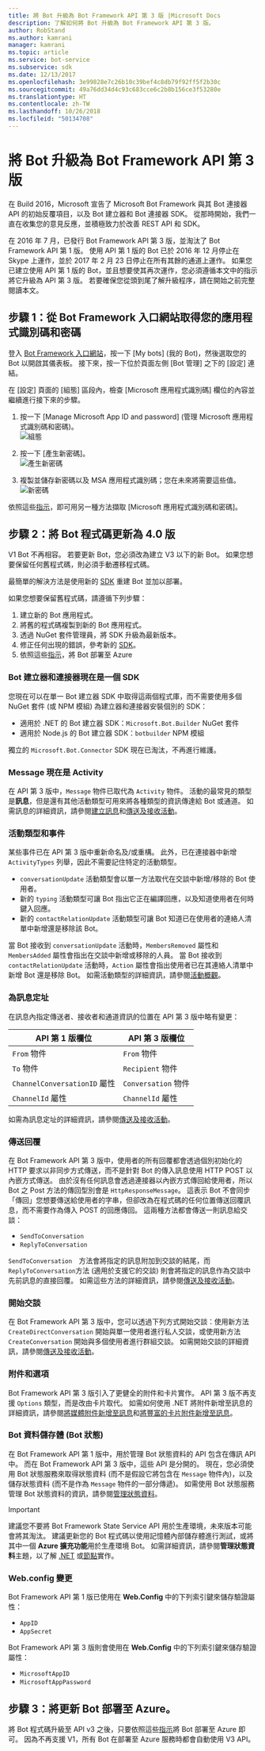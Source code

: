 ```yaml
---
title: 將 Bot 升級為 Bot Framework API 第 3 版 |Microsoft Docs
description: 了解如何將 Bot 升級為 Bot Framework API 第 3 版。
author: RobStand
ms.author: kamrani
manager: kamrani
ms.topic: article
ms.service: bot-service
ms.subservice: sdk
ms.date: 12/13/2017
ms.openlocfilehash: 3e99828e7c26b10c39bef4c8db79f92ff5f2b30c
ms.sourcegitcommit: 49a76dd34d4c93c683cce6c2b8b156ce3f53280e
ms.translationtype: HT
ms.contentlocale: zh-TW
ms.lasthandoff: 10/26/2018
ms.locfileid: "50134708"
---
```

# <a name="upgrade-your-bot-to-bot-framework-api-v3"></a>將 Bot 升級為 Bot Framework API 第 3 版

在 Build 2016，Microsoft 宣告了 Microsoft Bot Framework 與其 Bot 連接器 API 的初始反覆項目，以及 Bot 建立器和 Bot 連接器 SDK。 從那時開始，我們一直在收集您的意見反應，並積極致力於改善 REST API 和 SDK。

在 2016 年 7 月，已發行 Bot Framework API 第 3 版，並淘汰了 Bot Framework API 第 1 版。 使用 API 第 1 版的 Bot 已於 2016 年 12 月停止在 Skype 上運作，並於 2017 年 2 月 23 日停止在所有其餘的通道上運作。 如果您已建立使用 API 第 1 版的 Bot，並且想要使其再次運作，您必須遵循本文中的指示將它升級為 API 第 3 版。 若要確保您從頭到尾了解升級程序，請在開始之前完整閱讀本文。 

## <a name="step-1-get-your-app-id-and-password-from-the-bot-framework-portal"></a>步驟 1：從 Bot Framework 入口網站取得您的應用程式識別碼和密碼

登入 [Bot Framework 入口網站](https://dev.botframework.com/)，按一下 [My bots] \(我的 Bot\)，然後選取您的 Bot 以開啟其儀表板。 接下來，按一下位於頁面左側 [Bot 管理] 之下的 [設定] 連結。 

在 [設定] 頁面的 [組態] 區段內，檢查 [Microsoft 應用程式識別碼] 欄位的內容並繼續進行接下來的步驟。

<!-- TODO: Remove this 
### Case 1: App ID field is already populated

If the **App ID** field is already populated, complete these steps:
-->

1. 按一下 [Manage Microsoft App ID and password] \(管理 Microsoft 應用程式識別碼和密碼\)。  
![組態](./media/upgrade/manage-app-id.png)

2. 按一下 [產生新密碼]。  
![產生新密碼](./media/upgrade/generate-new-password.png)

3. 複製並儲存新密碼以及 MSA 應用程式識別碼；您在未來將需要這些值。  
![新密碼](./media/upgrade/new-password-generated.png)

依照這些[指示](https://blog.botframework.com/2018/07/03/find-your-azure-bots-appid-and-appsecret/)，即可用另一種方法擷取 [Microsoft 應用程式識別碼和密碼]。

<!-- TODO: These steps are no longer valid. AppID will always be generated, confirmed with Support Engineers
### Case 2: App ID field is empty

If the **App ID** field is empty, complete these steps:

1. Click **Create Microsoft App ID and password**.  
   ![Create App ID and password](~/media/upgrade/generate-appid-and-password.png)
   > [!IMPORTANT]
   > Do not select the **Version 3.0** radio button yet. You will do this later, after you have [updated your bot code](#update-code).</div>

2. Click **Generate a password to continue**.  
   ![Generate app password](~/media/upgrade/generate-a-password-to-continue.png)

3. Copy and save the new password along with the MSA App Id; you will need these values in the future.  
   ![New password](~/media/upgrade/new-password-generated.png)

4. Click **Finish and go back to Bot Framework**.  
   ![Finish and go back to Portal](~/media/upgrade/finish-and-go-back-to-bot-framework.png)

5. Back on the bot settings page in the Bot Framework Portal, scroll to the bottom of the page and click **Save changes**.  
   ![Save changes](~/media/upgrade/save-changes.png)
-->

## <a id="update-code"></a> 步驟 2：將 Bot 程式碼更新為 4.0 版

V1 Bot 不再相容。 若要更新 Bot，您必須改為建立 V3 以下的新 Bot。 如果您想要保留任何舊程式碼，則必須手動遷移程式碼。

最簡單的解決方法是使用新的 [SDK](https://docs.microsoft.com/en-us/azure/bot-service/?view=azure-bot-service-4.0) 重建 Bot 並加以部署。 

如果您想要保留舊程式碼，請遵循下列步驟：

1. 建立新的 Bot 應用程式。
2. 將舊的程式碼複製到新的 Bot 應用程式。
3. 透過 NuGet 套件管理員，將 SDK 升級為最新版本。
4. 修正任何出現的錯誤，參考新的 [SDK](https://docs.microsoft.com/en-us/azure/bot-service/?view=azure-bot-service-4.0)。
5. 依照這些[指示](https://docs.microsoft.com/en-us/azure/bot-service/bot-builder-howto-deploy-azure?view=azure-bot-service-4.0)，將 Bot 部署至 Azure

<!-- TODO: Remove outdated code 
To update your bot code to version 3.0, complete these steps:

1. Update to the latest version of the [Bot Builder SDK](https://github.com/Microsoft/BotBuilder) for your bot's language.
2. Update your code to apply the necessary changes, according the guidance below.
3. Use the [Bot Framework Emulator](~/bot-service-debug-emulator.md) to test your bot locally and then in the cloud.

The following sections describe the key differences between API v1 and API v3. After you have updated your code to API v3, you can finish the upgrade process by [updating your bot settings](#step-3) in the Bot Framework Portal.
-->

### <a name="botbuilder-and-connector-are-now-one-sdk"></a>Bot 建立器和連接器現在是一個 SDK

您現在可以在單一 Bot 建立器 SDK 中取得這兩個程式庫，而不需要使用多個 NuGet 套件 (或 NPM 模組) 為建立器和連接器安裝個別的 SDK：

- 適用於 .NET 的 Bot 建立器 SDK：`Microsoft.Bot.Builder` NuGet 套件
- 適用於 Node.js 的 Bot 建立器 SDK：`botbuilder` NPM 模組

獨立的 `Microsoft.Bot.Connector` SDK 現在已淘汰，不再進行維護。

### <a name="message-is-now-activity"></a>Message 現在是 Activity

在 API 第 3 版中，`Message` 物件已取代為 `Activity` 物件。 活動的最常見的類型是**訊息**，但是還有其他活動類型可用來將各種類型的資訊傳達給 Bot 或通道。 如需訊息的詳細資訊，請參閱[建立訊息](~/dotnet/bot-builder-dotnet-create-messages.md)和[傳送及接收活動](~/dotnet/bot-builder-dotnet-connector.md)。

### <a name="activity-types--events"></a>活動類型和事件

某些事件已在 API 第 3 版中重新命名及/或重構。 此外，已在連接器中新增 `ActivityTypes` 列舉，因此不需要記住特定的活動類型。

- `conversationUpdate` 活動類型會以單一方法取代在交談中新增/移除的 Bot 使用者。
- 新的 `typing` 活動類型可讓 Bot 指出它正在編譯回應，以及知道使用者在何時鍵入回應。
- 新的 `contactRelationUpdate` 活動類型可讓 Bot 知道已在使用者的連絡人清單中新增還是移除該 Bot。

當 Bot 接收到 `conversationUpdate` 活動時，`MembersRemoved` 屬性和 `MembersAdded` 屬性會指出在交談中新增或移除的人員。 當 Bot 接收到 `contactRelationUpdate` 活動時，`Action` 屬性會指出使用者已在其連絡人清單中新增 Bot 還是移除 Bot。 如需活動類型的詳細資訊，請參閱[活動概觀](~/dotnet/bot-builder-dotnet-activities.md)。

### <a name="addressing-messages"></a>為訊息定址

在訊息內指定傳送者、接收者和通道資訊的位置在 API 第 3 版中略有變更：

|API 第 1 版欄位 | API 第 3 版欄位|
|--------|--------|
| `From` 物件 | `From` 物件 |
| `To` 物件 | `Recipient` 物件 |
| `ChannelConversationID` 屬性 | `Conversation` 物件|
| `ChannelId` 屬性 | `ChannelId` 屬性 |

如需為訊息定址的詳細資訊，請參閱[傳送及接收活動](~/dotnet/bot-builder-dotnet-connector.md)。

### <a name="sending-replies"></a>傳送回覆

在 Bot Framework API 第 3 版中，使用者的所有回覆都會透過個別初始化的 HTTP 要求以非同步方式傳送，而不是針對 Bot 的傳入訊息使用 HTTP POST 以內嵌方式傳送。 由於沒有任何訊息會透過連接器以內嵌方式傳回給使用者，所以 Bot 之 Post 方法的傳回型別會是 `HttpResponseMessage`。 這表示 Bot 不會同步「傳回」您想要傳送給使用者的字串，但卻改為在程式碼的任何位置傳送回覆訊息，而不需要作為傳入 POST 的回應傳回。 這兩種方法都會傳送一則訊息給交談：

- `SendToConversation`
- `ReplyToConversation`

`SendToConversation`　方法會將指定的訊息附加到交談的結尾，而 `ReplyToConversation`方法 (適用於支援它的交談) 則會將指定的訊息作為交談中先前訊息的直接回覆。 如需這些方法的詳細資訊，請參閱[傳送及接收活動](~/dotnet/bot-builder-dotnet-connector.md)。

### <a name="starting-conversations"></a>開始交談

在 Bot Framework API 第 3 版中，您可以透過下列方式開始交談：使用新方法 `CreateDirectConversation` 開始與單一使用者進行私人交談，或使用新方法 `CreateConversation` 開始與多個使用者進行群組交談。 如需開始交談的詳細資訊，請參閱[傳送及接收活動](~/dotnet/bot-builder-dotnet-connector.md#start-a-conversation)。

### <a name="attachments-and-options"></a>附件和選項

Bot Framework API 第 3 版引入了更健全的附件和卡片實作。 API 第 3 版不再支援 `Options` 類型，而是改由卡片取代。 如需如何使用 .NET 將附件新增至訊息的詳細資訊，請參閱[將媒體附件新增至訊息](~/dotnet/bot-builder-dotnet-add-media-attachments.md)和[將豐富的卡片附件新增至訊息](~/dotnet/bot-builder-dotnet-add-rich-card-attachments.md)。

### <a name="bot-data-storage-bot-state"></a>Bot 資料儲存體 (Bot 狀態)

在 Bot Framework API 第 1 版中，用於管理 Bot 狀態資料的 API 包含在傳訊 API 中。 而在 Bot Framework API 第 3 版中，這些 API 是分開的。 現在，您必須使用 Bot 狀態服務來取得狀態資料 (而不是假設它將包含在 `Message` 物件內)，以及儲存狀態資料 (而不是作為 `Message` 物件的一部分傳遞)。 如需使用 Bot 狀態服務管理 Bot 狀態資料的資訊，請參閱[管理狀態資料](~/dotnet/bot-builder-dotnet-state.md)。

> [!IMPORTANT]
> 建議您不要將 Bot Framework State Service API 用於生產環境，未來版本可能會將其淘汰。 建議更新您的 Bot 程式碼以使用記憶體內部儲存體進行測試，或將其中一個 **Azure 擴充功能**用於生產環境 Bot。 如需詳細資訊，請參閱**管理狀態資料**主題，以了解 [.NET](~/dotnet/bot-builder-dotnet-state.md) 或[節點](~/nodejs/bot-builder-nodejs-state.md)實作。

### <a name="webconfig-changes"></a>Web.config 變更

Bot Framework API 第 1 版已使用在 **Web.Config** 中的下列索引鍵來儲存驗證屬性：

- `AppID`
- `AppSecret`

Bot Framework API 第 3 版則會使用在 **Web.Config** 中的下列索引鍵來儲存驗證屬性：

- `MicrosoftAppID`
- `MicrosoftAppPassword`

## <a id="step-3"></a> 步驟 3：將更新 Bot 部署至 Azure。

將 Bot 程式碼升級至 API v3 之後，只要依照這些[指示](https://docs.microsoft.com/en-us/azure/bot-service/bot-builder-howto-deploy-azure?view=azure-bot-service-4.0)將 Bot 部署至 Azure 即可。 因為不再支援 V1，所有 Bot 在部署至 Azure 服務時都會自動使用 V3 API。

<!-- TODO: Documentation set for removal 
1. Sign in to the [Bot Framework Portal](https://dev.botframework.com/).

2. Click **My bots** and select your bot to open its dashboard. 

3. Click the **SETTINGS** link that is located near the top-right corner of the page. 

4. Under **Version 3.0** within the **Configuration** section, paste your bot's endpoint into the **Messaging endpoint** field.  
![Version 3 configuration](~/media/upgrade/paste-new-v3-enpoint-url.png)

5. Select the **Version 3.0** radio button.  
![Select version 3.0](~/media/upgrade/switch-to-v3-endpoint.png)

6. Scroll to the bottom of the page and click **Save changes**.  
![Save changes](~/media/upgrade/save-changes.png)
-->